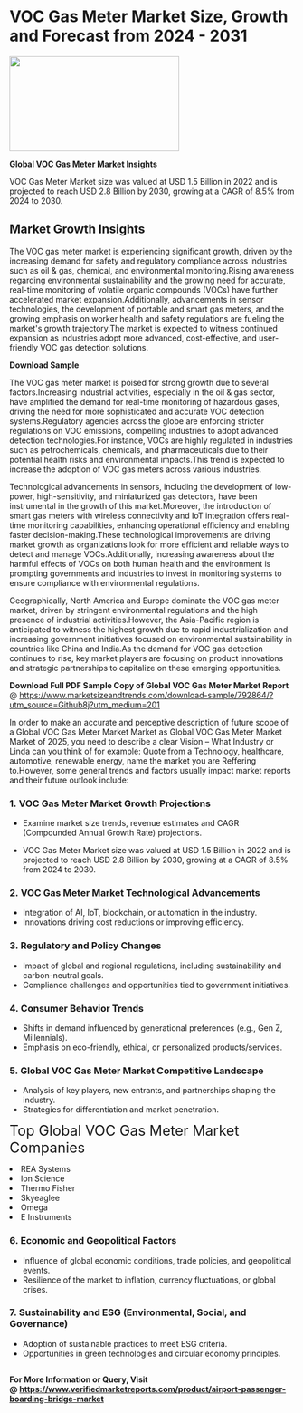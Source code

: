 <H1>VOC Gas Meter Market Size, Growth and Forecast from 2024 - 2031</H1><img class="aligncenter size-medium wp-image-584254" src="https://thirdeyenews.in/wp-content/uploads/2024/09/Global-Market-Research-300x168.jpeg" alt="" width="300" height="168" /><p><strong>Global&nbsp;<a href="https://www.marketsizeandtrends.com/download-sample/792864/?utm_source=Github8j?utm_medium=201">VOC Gas Meter Market</a> Insights</strong></p><p>VOC Gas Meter Market size was valued at USD 1.5 Billion in 2022 and is projected to reach USD 2.8 Billion by 2030, growing at a CAGR of 8.5% from 2024 to 2030.</p><p><h2>Market Growth Insights</h2> <p>The VOC gas meter market is experiencing significant growth, driven by the increasing demand for safety and regulatory compliance across industries such as oil & gas, chemical, and environmental monitoring.Rising awareness regarding environmental sustainability and the growing need for accurate, real-time monitoring of volatile organic compounds (VOCs) have further accelerated market expansion.Additionally, advancements in sensor technologies, the development of portable and smart gas meters, and the growing emphasis on worker health and safety regulations are fueling the market's growth trajectory.The market is expected to witness continued expansion as industries adopt more advanced, cost-effective, and user-friendly VOC gas detection solutions.</p> <p><strong>Download Sample</strong></p> <p>The VOC gas meter market is poised for strong growth due to several factors.Increasing industrial activities, especially in the oil & gas sector, have amplified the demand for real-time monitoring of hazardous gases, driving the need for more sophisticated and accurate VOC detection systems.Regulatory agencies across the globe are enforcing stricter regulations on VOC emissions, compelling industries to adopt advanced detection technologies.For instance, VOCs are highly regulated in industries such as petrochemicals, chemicals, and pharmaceuticals due to their potential health risks and environmental impacts.This trend is expected to increase the adoption of VOC gas meters across various industries.</p> <p>Technological advancements in sensors, including the development of low-power, high-sensitivity, and miniaturized gas detectors, have been instrumental in the growth of this market.Moreover, the introduction of smart gas meters with wireless connectivity and IoT integration offers real-time monitoring capabilities, enhancing operational efficiency and enabling faster decision-making.These technological improvements are driving market growth as organizations look for more efficient and reliable ways to detect and manage VOCs.Additionally, increasing awareness about the harmful effects of VOCs on both human health and the environment is prompting governments and industries to invest in monitoring systems to ensure compliance with environmental regulations.</p> <p>Geographically, North America and Europe dominate the VOC gas meter market, driven by stringent environmental regulations and the high presence of industrial activities.However, the Asia-Pacific region is anticipated to witness the highest growth due to rapid industrialization and increasing government initiatives focused on environmental sustainability in countries like China and India.As the demand for VOC gas detection continues to rise, key market players are focusing on product innovations and strategic partnerships to capitalize on these emerging opportunities.</p> <p><span class=""><strong>Download Full PDF Sample Copy of Global VOC Gas Meter Market Report</strong> @ <a href="https://www.marketsizeandtrends.com/download-sample/792864/?utm_source=Github8j?utm_medium=201" target="_blank">https://www.marketsizeandtrends.com/download-sample/792864/?utm_source=Github8j?utm_medium=201</a></span></p><p>In order to make an accurate and perceptive description of future scope of a Global&nbsp;VOC Gas Meter Market Market as Global&nbsp;VOC Gas Meter Market Market of 2025, you need to describe a clear Vision &ndash; What Industry or Linda can you think of for example: Quote from a Technology, healthcare, automotive, renewable energy, name the market you are Reffering to.However, some general trends and factors usually impact market reports and their future outlook include:</p><h3>1.&nbsp;<strong>VOC Gas Meter Market Growth Projections</strong></h3><ul><li>Examine market size trends, revenue estimates and CAGR (Compounded Annual Growth Rate) projections.</li><li><p>VOC Gas Meter Market size was valued at USD 1.5 Billion in 2022 and is projected to reach USD 2.8 Billion by 2030, growing at a CAGR of 8.5% from 2024 to 2030.</p></li></ul><h3>2.&nbsp;<strong>VOC Gas Meter Market Technological Advancements</strong></h3><ul><li>Integration of AI, IoT, blockchain, or automation in the industry.</li><li>Innovations driving cost reductions or improving efficiency.</li></ul><h3>3.&nbsp;<strong>Regulatory and Policy Changes</strong></h3><ul><li>Impact of global and regional regulations, including sustainability and carbon-neutral goals.</li><li>Compliance challenges and opportunities tied to government initiatives.</li></ul><h3>4.&nbsp;<strong>Consumer Behavior Trends</strong></h3><ul><li>Shifts in demand influenced by generational preferences (e.g., Gen Z, Millennials).</li><li>Emphasis on eco-friendly, ethical, or personalized products/services.</li></ul><h3>5.&nbsp;<strong>Global VOC Gas Meter Market Competitive Landscape</strong></h3><ul><li>Analysis of key players, new entrants, and partnerships shaping the industry.</li><li>Strategies for differentiation and market penetration.</li></ul><p data-pm-slice="1 1 []"><span style="color: inherit; font-family: inherit; font-size: 25px;">Top Global VOC Gas Meter Market Companies</span></p><div class="" data-test-id=""><p><li>REA Systems</li><li> Ion Science</li><li> Thermo Fisher</li><li> Skyeaglee</li><li> Omega</li><li> E Instruments</li></p></div><h3>6.&nbsp;<strong>Economic and Geopolitical Factors</strong></h3><ul><li>Influence of global economic conditions, trade policies, and geopolitical events.</li><li>Resilience of the market to inflation, currency fluctuations, or global crises.</li></ul><h3>7.&nbsp;<strong>Sustainability and ESG (Environmental, Social, and Governance)</strong></h3><ul><li>Adoption of sustainable practices to meet ESG criteria.</li><li>Opportunities in green technologies and circular economy principles.</li></ul><h2><strong style="font-size: 14px;">For More Information or Query, Visit @&nbsp;</strong><a style="background-color: #ffffff; font-size: 14px;" href="https://www.marketsizeandtrends.com/report/voc-gas-meter-market/" target="_blank">https://www.verifiedmarketreports.com/product/airport-passenger-boarding-bridge-market</a></h2>